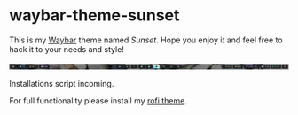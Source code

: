 # waybar-theme-sunset
<p> This is my <a href="https://github.com/Alexays/Waybar">Waybar</a> theme named <em>Sunset</em>. Hope you enjoy it and feel free to hack it to your needs and style!
</p>
<p align="center">
  <img src="image.png" />
</p>
<p> Installations script incoming. </p>
<p> For full functionality please install my <a href="https://github.com/celepharn/rofi-theme-sunset">rofi theme</a>. </p>
